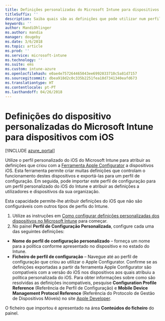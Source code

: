 ```yaml
---
title: Definições personalizadas do Microsoft Intune para dispositivos com iOS
titleSuffix: ''
description: Saiba quais são as definições que pode utilizar num perfil personalizado do iOS no Microsoft Intune.
keywords: ''
author: MandiOhlinger
ms.author: mandia
manager: dougeby
ms.date: 3/6/2018
ms.topic: article
ms.prod: ''
ms.service: microsoft-intune
ms.technology: ''
ms.suite: ems
ms.custom: intune-azure
ms.openlocfilehash: e0ae4e757264465043ee6992033710c5a81d7157
ms.sourcegitcommit: dbea918d2c0c335b2251fea18d7341340eafd673
ms.translationtype: HT
ms.contentlocale: pt-PT
ms.lasthandoff: 04/26/2018
---
```

# <a name="microsoft-intune-custom-device-settings-for-devices-running-ios"></a>Definições do dispositivo personalizadas do Microsoft Intune para dispositivos com iOS

[!INCLUDE [azure_portal](./includes/azure_portal.md)]

Utilize o perfil personalizado do iOS do Microsoft Intune para atribuir as definições que criou com a [Ferramenta Apple Configurator](https://itunes.apple.com/app/apple-configurator-2/id1037126344?mt=12) a dispositivos iOS. Esta ferramenta permite criar muitas definições que controlam o funcionamento destes dispositivos e exportá-las para um perfil de configuração. Em seguida, pode importar este perfil de configuração para um perfil personalizado do iOS do Intune e atribuir as definições a utilizadores e dispositivos da sua organização.

Esta capacidade permite-lhe atribuir definições do iOS que não são configuráveis com outros tipos de perfis do Intune.


1. Utilize as instruções em [Como configurar definições personalizadas dos dispositivos no Microsoft Intune](custom-settings-configure.md) para começar.
2. No painel **Perfil de Configuração Personalizada**, configure cada uma das seguintes definições:

- **Nome do perfil de configuração personalizado** – forneça um nome para a política conforme apresentado no dispositivo e no estado do Intune.
- **Ficheiro de perfil de configuração** – Navegue até ao perfil de configuração que criou ao utilizar o Apple Configurator.
Confirme se as definições exportadas a partir da ferramenta Apple Configurator são compatíveis com a versão do iOS nos dispositivos aos quais atribuiu a política personalizada do iOS. Para obter informações sobre como são resolvidas as definições incompatíveis, pesquise **Configuration Profile Reference** (Referência de Perfil de Configuração) e **Mobile Device Management Protocol Reference** (Referência do Protocolo de Gestão de Dispositivos Móveis) no site [Apple Developer](https://developer.apple.com/).

O ficheiro que importou é apresentado na área **Conteúdos do ficheiro** do painel.
